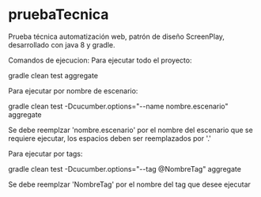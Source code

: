 # pruebaTecnica
Prueba técnica automatización web, patrón de diseño ScreenPlay, desarrollado con java 8 y gradle.

Comandos de ejecucion:
Para ejecutar todo el proyecto:

gradle clean test aggregate

Para ejecutar por nombre de escenario:

gradle clean test -Dcucumber.options="--name nombre.escenario" aggregate

Se debe reemplzar 'nombre.escenario' por el nombre del escenario que se requiere ejecutar, los espacios deben ser reemplazados por '.'

Para ejecutar por tags:

gradle clean test -Dcucumber.options="--tag @NombreTag" aggregate

Se debe reemplzar 'NombreTag' por el nombre del tag que desee ejecutar
